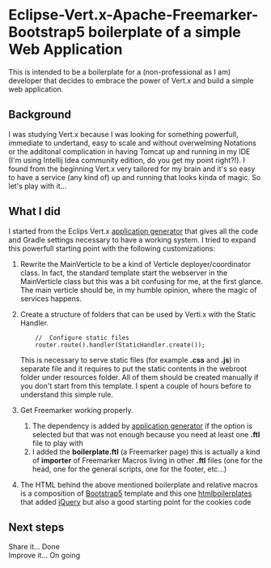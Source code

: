 # Eclipse-Vert.x-Apache-Freemarker-Bootstrap5 boilerplate of a simple Web Application

This is intended to be a boilerplate for a (non-professional as I am) developer that decides to embrace the power of Vert.x and build a simple web application. 

## Background
I was studying Vert.x because I was looking for something powerfull, immediate to undertand, easy to scale and without overwelming Notations or the additonal complication in having Tomcat up and running in my IDE (I'm using Intellij Idea community edition, do you get my point right?!).
I found from the beginning Vert.x very tailored for my brain and it's so easy to have a service (any kind of) up and running that looks kinda of magic.
So let's play with it...

## What I did 
I started from the Eclips Vert.x [application generator](https://start.vertx.io/) that gives all the code and Gradle settings necessary to have a working system.
I tried to expand this powerfull starting point with the following customizations:

1. Rewrite the MainVerticle to be a kind of Verticle deployer/coordinator class. In fact, the standard template start the webserver in the MainVerticle class but this was a bit confusing for me, at the first glance.
   The main verticle should be, in my humble opinion, where the magic of services happens.
   
2. Create a structure of folders that can be used by Verti.x with the Static Handler.
   ```
       //  Configure static files
       router.route().handler(StaticHandler.create());
    ```
   This is necessary to serve static files (for example **.css** and **.js**) in separate file and it requires to put the static contents in the webroot folder under resources folder.
   All of them should be created manually if you don't start from this template. I spent a couple of hours before to understand this simple rule.
   
3. Get Freemarker working properly. 
   1. The dependency is added by [application generator](https://start.vertx.io/) if the option is selected but that was not enough because you need at least one **.ftl** file to play with
   2. I added the **boilerplate.ftl** (a Freemarker page) this is actually a kind of **importer** of Freemarker Macros living in other **.ftl** files (one for the head, one for the general scripts, one for the footer, etc...)
   
4. The HTML behind the above mentioned boilerplate and relative macros is a composition of [Bootstrap5](https://getbootstrap.com/docs/5.0/getting-started/introduction/) template and this one [htmlboilerplates](https://htmlboilerplates.com/) that added [jQuery](https://jquery.com/) but also a good starting point for the cookies code

## Next steps
Share it... Done  
Improve it... On going
